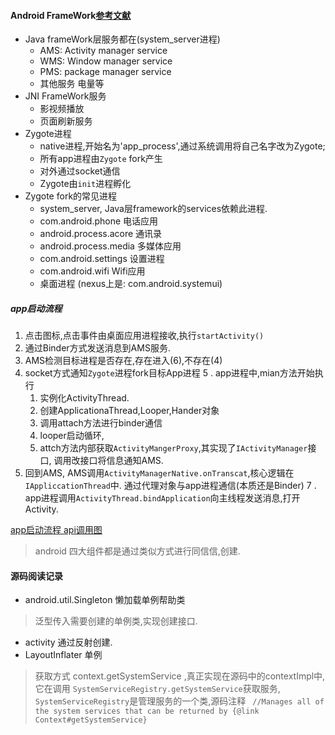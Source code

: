 #### Android FrameWork[参考文献](http://gityuan.com/2016/10/09/app-process-create-2/)
* Java frameWork层服务都在(system_server进程)
	* AMS: Activity manager service
	* WMS: Window manager service
	* PMS: package manager service
	* 其他服务 电量等
* JNI FrameWork服务
	* 影视频播放
	* 页面刷新服务
* Zygote进程
	* native进程,开始名为'app_process',通过系统调用将自己名字改为Zygote;
	* 所有app进程由`Zygote` fork产生
	* 对外通过socket通信
	* Zygote由`init`进程孵化
* Zygote fork的常见进程
	* system_server, Java层framework的services依赖此进程.
	* com.android.phone 电话应用
	* android.process.acore 通讯录
	* android.process.media 多媒体应用
	* com.android.settings 设置进程
	* com.android.wifi Wifi应用
	* 桌面进程 (nexus上是: com.android.systemui)

##### app启动流程

1. 点击图标,点击事件由桌面应用进程接收,执行`startActivity()`
2. 通过Binder方式发送消息到AMS服务.
3. AMS检测目标进程是否存在,存在进入(6),不存在(4)
4. socket方式通知`Zygote`进程fork目标App进程
5 . app进程中,mian方法开始执行
	1. 实例化ActivityThread.
	2. 创建ApplicationaThread,Looper,Hander对象
	3. 调用attach方法进行binder通信
	4. looper启动循环,
	5. attch方法内部获取`ActivityMangerProxy`,其实现了`IActivityManager`接口,
		调用改接口将信息通知AMS.
6. 回到AMS, AMS调用`ActivityManagerNative.onTranscat`,核心逻辑在`IAppliccationThread`中.
通过代理对象与app进程通信(本质还是Binder)
7 . app进程调用`ActivityThread.bindApplication`向主线程发送消息,打开Activity.

[app启动流程 api调用图](start_process.jpg)

> android 四大组件都是通过类似方式进行同信信,创建.

#### 源码阅读记录

* android.util.Singleton<T> 懒加载单例帮助类
> 泛型传入需要创建的单例类,实现创建接口.

* activity 通过反射创建.
* LayoutInflater 单例
> 获取方式 context.getSystemService ,真正实现在源码中的contextImpl中,它在调用 `SystemServiceRegistry.getSystemService`获取服务, `SystemServiceRegistry`是管理服务的一个类,源码注释
``` //Manages all of the system services that can be returned by {@link Context#getSystemService}```
	